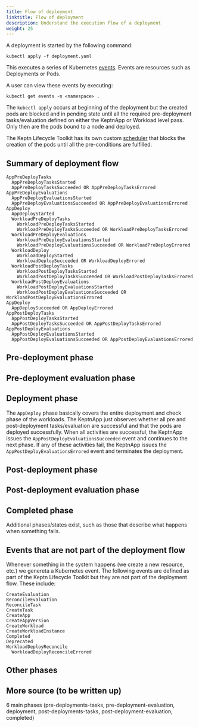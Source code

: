 ```yaml
---
title: Flow of deployment
linktitle: Flow of deployment
description: Understand the execution flow of a deployment
weight: 25
---
```


A deployment is started by the following command:

```
kubectl apply -f deployment.yaml
```

This executes a series of
Kubernetes [events](https://kubernetes.io/docs/reference/kubernetes-api/cluster-resources/event-v1/).
Events are resources such as Deployments or Pods.

A user can view these events by executing:

```
kubectl get events -n <namespace> . 
```

The `kubectl apply` occurs at beginning of the deployment
but the created pods are blocked and in pending state
until all the required pre-deployment tasks/evaluation
defined on either the KeptnApp or Workload level pass.
Only then are the pods bound to a node and deployed.

The Keptn Lifecycle Toolkit has its own custom
[scheduler](https://kubernetes.io/docs/concepts/scheduling-eviction/kube-scheduler/)
that blocks the creation of the pods until all the pre-conditions are fulfilled.

## Summary of deployment flow

```
AppPreDeployTasks
  AppPreDeployTasksStarted
  AppPreDeployTasksSucceeded OR AppPreDeployTasksErrored
AppPreDeployEvaluations
  AppPreDeployEvaluationsStarted
  AppPreDeployEvaluationsSucceeded OR AppPreDeployEvaluationsErrored
AppDeploy
  AppDeployStarted
  WorkloadPreDeployTasks
    WorkloadPreDeployTasksStarted
    WorkloadPreDeployTasksSucceeded OR WorkloadPreDeployTasksErrored 
  WorkloadPreDeployEvaluations
    WorkloadPreDeployEvaluationsStarted
    WorkloadPreDeployEvaluationsSucceeded OR WorkloadPreDeployErrored
  WorkloadDeploy
    WorkloadDeployStarted
    WorkloadDeploySucceeded OR WorkloadDeployErrored
  WorkloadPostDeployTasks
    WorkloadPostDeployTasksStarted
    WorkloadPostDeployTasksSucceeded OR WorkloadPostDeployTasksErrored
  WorkloadPostDeployEvaluations
    WorkloadPostDeployEvaluationsStarted
    WorkloadPostDeployEvaluationsSucceeded OR WorkloadPostDeployEvaluationsErrored
AppDeploy
  AppDeploySucceeded OR AppDeployErrored
AppPostDeployTasks
  AppPostDeployTasksStarted
  AppPostDeployTasksSucceeded OR AppPostDeployTasksErrored
AppPostDeployEvaluations
  AppPostDeployEvaluationsStarted
  AppPostDeployEvaluationsSucceeded OR AppPostDeployEvaluationsErrored
```

## Pre-deployment phase

## Pre-deployment evaluation phase

## Deployment phase

The `AppDeploy` phase basically covers
the entire deployment and check phase of the workloads.
The KeptnApp just observes whether
all pre and post-deployment tasks/evaluation are successful
and that the pods are deployed successfully.
When all activities are successful,
the KeptnApp issues the `AppPostDeployEvaluationsSucceeded` event
and continues to the next phase.
If any of these activities fail,
the KeptnApp issues the `AppPostDeployEvaluationsErrored` event
and terminates the deployment.

## Post-deployment phase

## Post-deployment evaluation phase

## Completed phase

Additional phases/states exist,
such as those that describe what happens when something fails.

## Events that are not part of the deployment flow

Whenever something in the system happens (we create a new resource, etc.)
we genereta a Kubernetes event.
The following events are defined as part of the Keptn Lifecycle Toolkit
but they are not part of the deployment flow.
These include:

```
CreateEvaluation
ReconcileEvaluation
ReconcileTask
CreateTask
CreateApp
CreateAppVersion
CreateWorkload
CreateWorkloadInstance
Completed
Deprecated
WorkloadDeployReconcile
  WorkloadDeployReconcileErrored
```

## Other phases

## More source (to be written up)

6 main phases (pre-deployments-tasks, pre-deployment-evaluation, deployment,
post-deployments-tasks, post-deployment-evaluation, completed)
